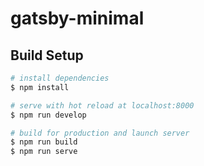 # gatsby-minimal

## Build Setup

```bash
# install dependencies
$ npm install

# serve with hot reload at localhost:8000
$ npm run develop

# build for production and launch server
$ npm run build
$ npm run serve
```
